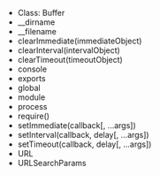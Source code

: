 - Class: Buffer
- __dirname
- __filename
- clearImmediate(immediateObject)
- clearInterval(intervalObject)
- clearTimeout(timeoutObject)
- console
- exports
- global
- module
- process
- require()
- setImmediate(callback[, ...args])
- setInterval(callback, delay[, ...args])
- setTimeout(callback, delay[, ...args])
- URL
- URLSearchParams